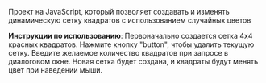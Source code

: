 Проект на JavaScript, который позволяет создавать и изменять динамическую сетку квадратов с использованием случайных цветов

**Инструкции по использованию**:
Первоначально создается сетка 4x4 красных квадратов.
Нажмите кнопку "button", чтобы удалить текущую сетку.
Введите желаемое количество квадратов при запросе в диалоговом окне.
Новая сетка будет создана, и квадраты будут менять цвет при наведении мыши.

